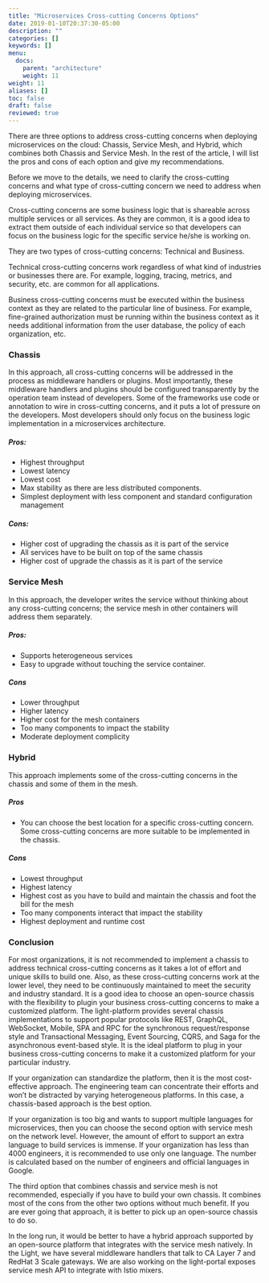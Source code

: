 ```yaml
---
title: "Microservices Cross-cutting Concerns Options"
date: 2019-01-10T20:37:30-05:00
description: ""
categories: []
keywords: []
menu:
  docs:
    parent: "architecture"
    weight: 11
weight: 11
aliases: []
toc: false
draft: false
reviewed: true
---
```


There are three options to address cross-cutting concerns when deploying microservices on the cloud: Chassis, Service Mesh, and Hybrid, which combines both Chassis and Service Mesh. In the rest of the article, I will list the pros and cons of each option and give my recommendations. 

Before we move to the details, we need to clarify the  cross-cutting concerns and what type of cross-cutting concern we need to address when deploying microservices.

Cross-cutting concerns are some business logic that is shareable across multiple services or all services. As they are common, it is a good idea to extract them outside of each individual service so that developers can focus on the business logic for the specific service he/she is working on.

They are two types of cross-cutting concerns: Technical and Business.

Technical cross-cutting concerns work regardless of what kind of industries or businesses there are. For example, logging, tracing, metrics, and security, etc. are common for all applications.

Business cross-cutting concerns must be executed within the business context as they are related to the particular line of business. For example, fine-grained authorization must be running within the business context as it needs additional information from the user database, the policy of each organization, etc. 
 

### Chassis

In this approach, all cross-cutting concerns will be addressed in the process as middleware handlers or plugins. Most importantly, these middleware handlers and plugins should be configured transparently by the operation team instead of developers. Some of the frameworks use code or annotation to wire in cross-cutting concerns, and it puts a lot of pressure on the developers. Most developers should only focus on the business logic implementation in a microservices architecture.  

##### Pros:

* Highest throughput
* Lowest latency 
* Lowest cost
* Max stability as there are less distributed components.
* Simplest deployment with less component and standard configuration management

##### Cons:

* Higher cost of upgrading the chassis as it is part of the service
* All services have to be built on top of the same chassis
* Higher cost of upgrade the chassis as it is part of the service

### Service Mesh

In this approach, the developer writes the service without thinking about any cross-cutting concerns; the service mesh in other containers will address them separately. 

##### Pros:

* Supports heterogeneous services
* Easy to upgrade without touching the service container.


##### Cons
* Lower throughput
* Higher latency
* Higher cost for the mesh containers
* Too many components to impact the stability
* Moderate deployment complicity


### Hybrid

This approach implements some of the cross-cutting concerns in the chassis and some of them in the mesh. 

##### Pros

* You can choose the best location for a specific cross-cutting concern. Some cross-cutting concerns are more suitable to be implemented in the chassis. 

##### Cons

* Lowest throughput
* Highest latency
* Highest cost as you have to build and maintain the chassis and foot the bill for the mesh
* Too many components interact that impact the stability
* Highest deployment and runtime cost

### Conclusion

For most organizations, it is not recommended to implement a chassis to address technical cross-cutting concerns as it takes a lot of effort and unique skills to build one. Also, as these cross-cutting concerns work at the lower level, they need to be continuously maintained to meet the security and industry standard. It is a good idea to choose an open-source chassis with the flexibility to plugin your business cross-cutting concerns to make a customized platform. The light-platform provides several chassis implementations to support popular protocols like REST, GraphQL, WebSocket, Mobile, SPA and RPC for the synchronous request/response style and Transactional Messaging, Event Sourcing, CQRS, and Saga for the asynchronous event-based style. It is the ideal platform to plug in your business cross-cutting concerns to make it a customized platform for your particular industry.

If your organization can standardize the platform, then it is the most cost-effective approach. The engineering team can concentrate their efforts and won’t be distracted by varying heterogeneous platforms. In this case, a chassis-based approach is the best option.

If your organization is too big and wants to support multiple languages for microservices, then you can choose the second option with service mesh on the network level. However, the amount of effort to support an extra language to build services is immense. If your organization has less than 4000 engineers, it is recommended to use only one language. The number is calculated based on the number of engineers and official languages in Google.

The third option that combines chassis and service mesh is not recommended, especially if you have to build your own chassis. It combines most of the cons from the other two options without much benefit. If you are ever going that approach, it is better to pick up an open-source chassis to do so.

In the long run, it would be better to have a hybrid approach supported by an open-source platform that integrates with the service mesh natively. In the Light, we have several middleware handlers that talk to CA Layer 7 and RedHat 3 Scale gateways. We are also working on the light-portal exposes service mesh API to integrate with Istio mixers.